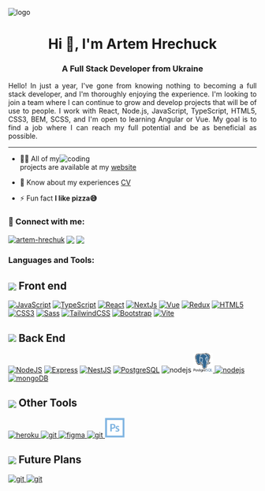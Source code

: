 ![logo](https://user-images.githubusercontent.com/107754172/219869111-bd9264fe-b61f-4bee-983c-11d8697be2f8.png)
<h1 align="center">Hi 👋, I'm Artem Hrechuck</h1>
<h3 align="center">A Full Stack Developer from Ukraine</h3>

<p align="justify">
  Hello! In just a year, I've gone from knowing nothing to becoming a full stack developer, and I'm thoroughly enjoying the experience. 
  I'm looking to join a team where I can continue to grow and develop projects that will be of use to people. 
  I work with React, Node.js, JavaScript, TypeScript, HTML5, CSS3, BEM, SCSS, and I'm open to learning Angular or Vue. 
  My goal is to find a job where I can reach my full potential and be as beneficial as possible.
</p>

---

<img align="right" alt="coding" width="400" src="https://media0.giphy.com/media/qgQUggAC3Pfv687qPC/giphy.gif?cid=ecf05e47tp23gw727jnfgnwsmrg9houdw5c6yqcodk7k4i69&rid=giphy.gif&ct=g">


- 👨‍💻 All of my projects are available at my [website](https://artem-hrechuk.netlify.app/)

- 📄 Know about my experiences [CV](https://drive.google.com/file/d/1nts_-cvcvPDGO_SjG-i5vXXMAGig3xOp/view)

- ⚡ Fun fact **I like pizza😅**

<h3 align="left">🥳 Connect with me:</h3>
<p align="left">
  <a href="https://linkedin.com/in/artem-hrechuk" target="blank"><img height="30" width="40"  align="center" src="https://raw.githubusercontent.com/rahuldkjain/github-profile-readme-generator/master/src/images/icons/Social/linked-in-alt.svg" alt="artem-hrechuk"/></a>
  <a href="https://t.me/official_artem" target="_blank"><img align="center" width="40" src="https://img.icons8.com/color/96/null/telegram-app--v1.png"/></a>
  <a href="mailto:hrechuk.artem@gmail.com"><img width="40px" align="center"src="https://img.icons8.com/color/96/null/gmail--v1.png"/></a>
</p>

<h3 align="left">Languages and Tools:</h3>
<h2>
  <img width="30px" align="center" src="https://user-images.githubusercontent.com/107754172/219866031-372e7c26-9ebe-43d0-97fa-69936754cbf3.png"/>
  Front end
</h2>

<p align="left">
<a href="https://developer.mozilla.org/en-US/docs/Web/JavaScript" target="_blank" rel="noreferrer"><img src="https://raw.githubusercontent.com/danielcranney/readme-generator/main/public/icons/skills/javascript-colored.svg" width="36" height="36" alt="JavaScript" /></a>
<a href="https://www.typescriptlang.org/" target="_blank" rel="noreferrer"><img src="https://raw.githubusercontent.com/danielcranney/readme-generator/main/public/icons/skills/typescript-colored.svg" width="36" height="36" alt="TypeScript" /></a>
<a href="https://reactjs.org/" target="_blank" rel="noreferrer"><img src="https://raw.githubusercontent.com/danielcranney/readme-generator/main/public/icons/skills/react-colored.svg" width="36" height="36" alt="React" /></a>
<a href="https://nextjs.org/docs" target="_blank" rel="noreferrer"><img src="https://raw.githubusercontent.com/danielcranney/readme-generator/main/public/icons/skills/nextjs-colored.svg" width="36" height="36" alt="NextJs" /></a>
<a href="https://vuejs.org/" target="_blank" rel="noreferrer"><img src="https://raw.githubusercontent.com/danielcranney/readme-generator/main/public/icons/skills/vuejs-colored.svg" width="36" height="36" alt="Vue" /></a>
<a href="https://redux.js.org/" target="_blank" rel="noreferrer"><img src="https://raw.githubusercontent.com/danielcranney/readme-generator/main/public/icons/skills/redux-colored.svg" width="36" height="36" alt="Redux" /></a>
<a href="https://developer.mozilla.org/en-US/docs/Glossary/HTML5" target="_blank" rel="noreferrer"><img src="https://raw.githubusercontent.com/danielcranney/readme-generator/main/public/icons/skills/html5-colored.svg" width="36" height="36" alt="HTML5" /></a>
<a href="https://www.w3.org/TR/CSS/#css" target="_blank" rel="noreferrer"><img src="https://raw.githubusercontent.com/danielcranney/readme-generator/main/public/icons/skills/css3-colored.svg" width="36" height="36" alt="CSS3" /></a>
<a href="https://sass-lang.com/" target="_blank" rel="noreferrer"><img src="https://raw.githubusercontent.com/danielcranney/readme-generator/main/public/icons/skills/sass-colored.svg" width="36" height="36" alt="Sass" /></a>
<a href="https://tailwindcss.com/" target="_blank" rel="noreferrer"><img src="https://raw.githubusercontent.com/danielcranney/readme-generator/main/public/icons/skills/tailwindcss-colored.svg" width="36" height="36" alt="TailwindCSS" /></a>
<a href="https://getbootstrap.com/" target="_blank" rel="noreferrer"><img src="https://raw.githubusercontent.com/danielcranney/readme-generator/main/public/icons/skills/bootstrap-colored.svg" width="36" height="36" alt="Bootstrap" /></a>
<a href="https://vitejs.dev/" target="_blank" rel="noreferrer"><img src="https://raw.githubusercontent.com/danielcranney/readme-generator/main/public/icons/skills/vite-colored.svg" width="36" height="36" alt="Vite" /></a>
</p>

<h2>
  <img width="30px" src="https://user-images.githubusercontent.com/107754172/219867071-0d4b33fe-3214-4a82-b3df-3acf4dbb0a8d.png">
  Back End
</h2>

<p align="left">
  <a href="https://nodejs.org" target="_blank" rel="noreferrer">
<a href="https://nodejs.org/en/" target="_blank" rel="noreferrer"><img src="https://raw.githubusercontent.com/danielcranney/readme-generator/main/public/icons/skills/nodejs-colored.svg" width="36" height="36" alt="NodeJS" /></a>
<a href="https://expressjs.com/" target="_blank" rel="noreferrer"><img src="https://raw.githubusercontent.com/danielcranney/readme-generator/main/public/icons/skills/express-colored.svg" width="36" height="36" alt="Express" /></a>
<a href="https://docs.nestjs.com/" target="_blank" rel="noreferrer"><img src="https://raw.githubusercontent.com/danielcranney/readme-generator/main/public/icons/skills/nestjs-colored.svg" width="36" height="36" alt="NestJS" /></a>
<a href="https://www.postgresql.org/" target="_blank" rel="noreferrer"><img src="https://raw.githubusercontent.com/danielcranney/readme-generator/main/public/icons/skills/postgresql-colored.svg" width="36" height="36" alt="PostgreSQL" /></a>
    <img src="https://cdn.jsdelivr.net/gh/devicons/devicon/icons/nodejs/nodejs-original.svg" alt="nodejs" width="40" height="40"/>
  </a> 
 
  <a href="https://www.postgresql.org" target="_blank" rel="noreferrer"> 
    <img src="https://raw.githubusercontent.com/devicons/devicon/master/icons/postgresql/postgresql-original-wordmark.svg" alt="postgresql" width="40" height="40"/> 
  </a>
 
 <a href="https://sequelize.org/" target="_blank" rel="noreferrer">
    <img src="https://cdn.iconscout.com/icon/free/png-512/sequelize-2-1175003.png?f=avif&w=256" alt="nodejs" width="40" height="40"/>
 </a>
  
  <a href="https://www.mongodb.com/" target="_blank" rel="noreferrer">
    <img src="https://cdn.iconscout.com/icon/free/png-512/mongodb-4-1175139.png" alt="mongoDB" width="40" height="40"/>
 </a>
</p>

<h2>
  <img 
    width="30px" 
    align="center" 
    src="https://user-images.githubusercontent.com/107754172/219866974-3690e7f4-1dc7-40e6-8a1a-4526c8855f11.png"
  > 
  Other Tools
</h2>

<p align="left">
  <a href="https://dashboard.heroku.com/" target="_blank" rel="noreferrer">
    <img src="https://cdn.iconscout.com/icon/free/png-512/heroku-9-1175212.png?f=avif&w=256" alt="heroku" width="40" height="40"/>
  </a> 
  
  <a href="https://www.npmjs.com/" target="_blank" rel="noreferrer"> 
    <img src="https://cdn.jsdelivr.net/gh/devicons/devicon/icons/npm/npm-original-wordmark.svg" alt="git" width="40" height="40"/> 
  </a>
  
  <a href="https://www.figma.com/" target="_blank" rel="noreferrer">
    <img src="https://www.vectorlogo.zone/logos/figma/figma-icon.svg" alt="figma" width="40" height="40"/>
   </a>
   
  <a href="https://git-scm.com/" target="_blank" rel="noreferrer"> 
    <img src="https://www.vectorlogo.zone/logos/git-scm/git-scm-icon.svg" alt="git" width="40" height="40"/>
  </a> 
   
  <a href="https://www.photoshop.com/en" target="_blank" rel="noreferrer">
    <img src="https://raw.githubusercontent.com/devicons/devicon/master/icons/photoshop/photoshop-line.svg" alt="photoshop" width="40" height="40"/> 
  </a> 
</p>

<h2>
  <img width="30px" align="center" src="https://img.icons8.com/arcade/256/shooting-stars.png"> 
  Future Plans
</h2>

<p align="left">
  <a href="https://angular.io/" target="_blank" rel="noreferrer"> <img src="https://img.icons8.com/color/256/angularjs.png" alt="git" width="40" height="40"/> </a>
  <a href="https://greensock.com/gsap/" target="_blank" rel="noreferrer"> <img src="https://seeklogo.com/images/G/greensock-gsap-icon-logo-13BB451E88-seeklogo.com.png" alt="git" width="40" height="40"/> </a>
</p>

